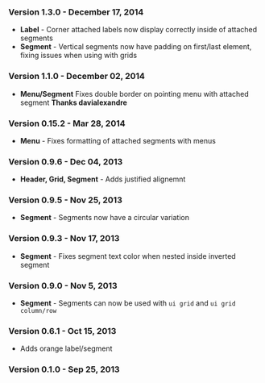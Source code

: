 ### Version 1.3.0 - December 17, 2014

- **Label** - Corner attached labels now display correctly inside of attached segments
- **Segment** - Vertical segments now have padding on first/last element, fixing issues when using with grids

### Version 1.1.0 - December 02, 2014

- **Menu/Segment** Fixes double border on pointing menu with attached segment **Thanks davialexandre**

### Version 0.15.2 - Mar 28, 2014

- **Menu** - Fixes formatting of attached segments with menus

### Version 0.9.6 - Dec 04, 2013

- **Header, Grid, Segment** - Adds justified alignemnt

### Version 0.9.5 - Nov 25, 2013

- **Segment** - Segments now have a circular variation

### Version 0.9.3 - Nov 17, 2013

- **Segment** - Fixes segment text color when nested inside inverted segment

### Version 0.9.0 - Nov 5, 2013

- **Segment** - Segments can now be used with ``ui grid`` and ``ui grid column/row``

### Version 0.6.1 - Oct 15, 2013

- Adds orange label/segment

### Version 0.1.0 - Sep 25, 2013